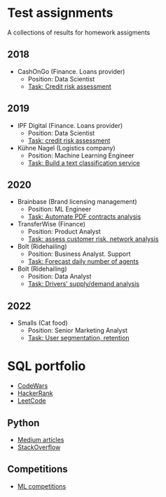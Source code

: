 # Test assignments

A collections of results for homework assigments

## 2018
- CashOnGo (Finance. Loans provider)
  - Position: Data Scientist
  - [Task: Credit risk assessment](https://github.com/yurywallet/test_assignments/tree/main/cashongo)
 
## 2019
- IPF Digital (Finance. Loans provider)
  - Position: Data Scientist
  - [Task: credit risk assessment](https://github.com/yurywallet/test_assignments/tree/main/ipf_credit_scoring)
- Kühne Nagel (Logistics company)
  - Position: Machine Learning Engineer
  - [Task: Build a text classification service](https://github.com/yurywallet/test_assignments/tree/main/KuhneNagel_2019)
 
## 2020
- Brainbase (Brand licensing management) 
  - Position: ML Engineer
  - [Task: Automate PDF contracts analysis](https://github.com/yurywallet/test_assignments/tree/main/brainbase)
- TransferWise (Finance)
  - Position: Product Analyst
  - [Task: assess customer risk, network analysis](https://github.com/yurywallet/test_assignments/tree/main/2020_wise_transferwise)
- Bolt (Ridehailing)
  - Position: Business Analyst. Support
  - [Task: Forecast daily number of agents](https://github.com/yurywallet/test_assignments/tree/main/Bolt_(BA%2Csupport))
- Bolt (Ridehailing)
  - Position: Data Analyst
  - [Task: Drivers' supply/demand analysis](https://github.com/yurywallet/test_assignments/tree/main/bolt)

## 2022
- Smalls (Cat food) 
  - Position: Senior Marketing Analyst
  - [Task: User segmentation, retention](https://github.com/yurywallet/test_assignments/tree/main/smalls)

# SQL portfolio
- [CodeWars](https://www.codewars.com/users/yurywallet/completed_solutions)
- [HackerRank](https://www.hackerrank.com/yurywallet)
- [LeetCode](https://leetcode.com/yury_wallet/)

## Python
- [Medium articles](https://medium.com/@yurywallet)
- [StackOverflow](https://stackoverflow.com/users/9043549/yury-wallet)

## Competitions
- [ML competitions](https://github.com/yurywallet/ml_competition)

